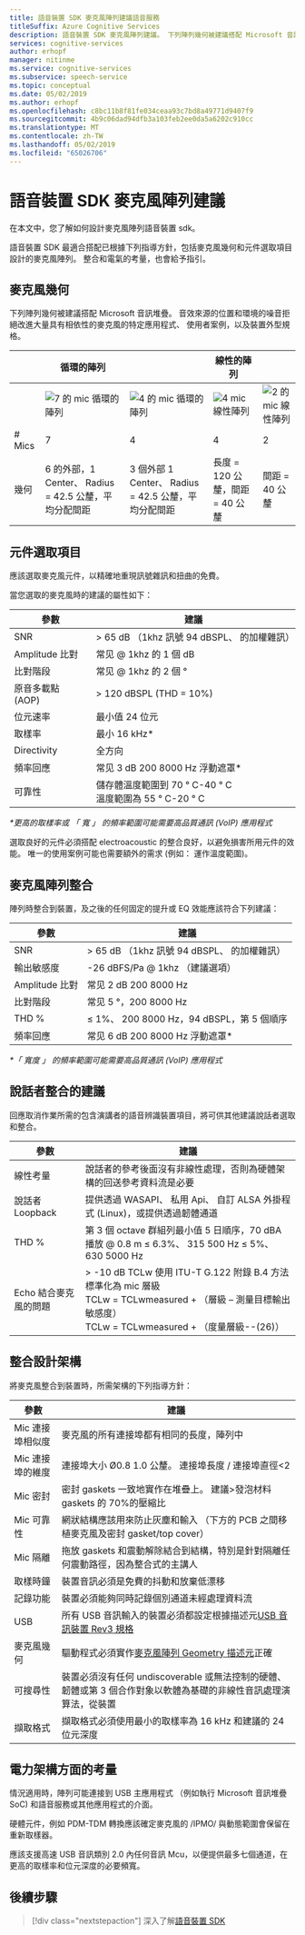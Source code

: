 ```yaml
---
title: 語音裝置 SDK 麥克風陣列建議語音服務
titleSuffix: Azure Cognitive Services
description: 語音裝置 SDK 麥克風陣列建議。 下列陣列幾何被建議搭配 Microsoft 音訊堆疊。 音效來源的位置和環境的噪音拒絕改進大量具有相依性的麥克風的特定應用程式、 使用者案例，以及裝置外型規格。
services: cognitive-services
author: erhopf
manager: nitinme
ms.service: cognitive-services
ms.subservice: speech-service
ms.topic: conceptual
ms.date: 05/02/2019
ms.author: erhopf
ms.openlocfilehash: c8bc11b8f81fe034ceaa93c7bd8a49771d9407f9
ms.sourcegitcommit: 4b9c06dad94dfb3a103feb2ee0da5a6202c910cc
ms.translationtype: MT
ms.contentlocale: zh-TW
ms.lasthandoff: 05/02/2019
ms.locfileid: "65026706"
---
```

# <a name="speech-devices-sdk-microphone-array-recommendations"></a>語音裝置 SDK 麥克風陣列建議

在本文中，您了解如何設計麥克風陣列語音裝置 sdk。

語音裝置 SDK 最適合搭配已根據下列指導方針，包括麥克風幾何和元件選取項目設計的麥克風陣列。 整合和電氣的考量，也會給予指引。

## <a name="microphone-geometry"></a>麥克風幾何

下列陣列幾何被建議搭配 Microsoft 音訊堆疊。 音效來源的位置和環境的噪音拒絕改進大量具有相依性的麥克風的特定應用程式、 使用者案例，以及裝置外型規格。

|          | 循環的陣列    |       |  線性的陣列              |                |
|----------|-------------------|-------------------|----------------|----------------|
|          |![7 的 mic 循環的陣列](media/speech-devices-sdk/7-mic-c.png)|![4 的 mic 循環的陣列](media/speech-devices-sdk/4-mic-c.png)|![4 mic 線性陣列](media/speech-devices-sdk/4-mic-l.png)|![2 的 mic 線性陣列](media/speech-devices-sdk/2-mic-l.png)|
| \# Mics  | 7                 | 4                 | 4              | 2              |
| 幾何 | 6 的外部，1 Center、 Radius = 42.5 公釐，平均分配間距| 3 個外部 1 Center、 Radius = 42.5 公釐，平均分配間距 | 長度 = 120 公釐，間距 = 40 公釐 | 間距 = 40 公釐 |

## <a name="component-selection"></a>元件選取項目

應該選取麥克風元件，以精確地重現訊號雜訊和扭曲的免費。

當您選取的麥克風時的建議的屬性如下：

| 參數                         | 建議                       |
|-----------------------------------|-----------------------------------|
| SNR                               | \> 65 dB （1khz 訊號 94 dBSPL、 的加權雜訊）   |
| Amplitude 比對                | 常见 @ 1khz 的 1 個 dB                     |
| 比對階段                    | 常见 @ 1khz 的 2 個 °                       |
| 原音多載點 (AOP)     | \> 120 dBSPL (THD = 10%)          |
| 位元速率                          | 最小值 24 位元                    |
| 取樣率                     | 最小 16 kHz\*                   |
| Directivity                       | 全方向                   |
| 頻率回應                | 常见 3 dB 200 8000 Hz 浮動遮罩\*|
| 可靠性                       | 儲存體溫度範圍到 70 ° C-40 ° C<br />溫度範圍為 55 ° C-20 ° C  |

*\*更高的取樣率或 「 寬 」 的頻率範圍可能需要高品質通訊 (VoIP) 應用程式*

選取良好的元件必須搭配 electroacoustic 的整合良好，以避免損害所用元件的效能。 唯一的使用案例可能也需要額外的需求 (例如： 運作溫度範圍)。

## <a name="microphone-array-integration"></a>麥克風陣列整合

陣列時整合到裝置，及之後的任何固定的提升或 EQ 效能應該符合下列建議：

|  參數        |    建議 |
|--------------------|----------------------------------------------------|
|  SNR                 | \> 65 dB （1khz 訊號 94 dBSPL、 的加權雜訊） |
|  輸出敏感度  | -26 dBFS/Pa @ 1khz （建議選項） |
|  Amplitude 比對  | 常见 2 dB 200 8000 Hz |
|  比對階段      | 常见 5 °，200 8000 Hz |
| THD %                 | ≤ 1%、 200 8000 Hz，94 dBSPL，第 5 個順序 |
|  頻率回應  | 常见 6 dB 200 8000 Hz 浮動遮罩\* |

*\*「 寬度 」 的頻率範圍可能需要高品質通訊 (VoIP) 應用程式*

## <a name="speaker-integration-recommendations"></a>說話者整合的建議

回應取消作業所需的包含演講者的語音辨識裝置項目，將可供其他建議說話者選取和整合。

| 參數                         | 建議                       |
|-----------------------------------|-----------------------------------|
| 線性考量          | 說話者的參考後面沒有非線性處理，否則為硬體架構的回送參考資料流是必要  |
| 說話者 Loopback                  | 提供透過 WASAPI、 私用 Api、 自訂 ALSA 外掛程式 (Linux)，或提供透過韌體通道      |
| THD %                              | 第 3 個 octave 群組列最小值 5 日順序，70 dBA 播放 @ 0.8 m ≤ 6.3%、 315 500 Hz ≤ 5%、 630 5000 Hz                 |
| Echo 結合麥克風的問題      | \> -10 dB TCLw 使用 ITU-T G.122 附錄 B.4 方法標準化為 mic 層級<br />TCLw = TCLwmeasured \+ （層級 – 測量目標輸出敏感度）<br />TCLw = TCLwmeasured \+ （度量層級--(26)） |

## <a name="integration-design-architecture"></a>整合設計架構

將麥克風整合到裝置時，所需架構的下列指導方針：

| 參數                         | 建議                    |
|-----------------------------------|-----------------------------------|
| Mic 連接埠相似度               | 麥克風的所有連接埠都有相同的長度，陣列中    |
| Mic 連接埠的維度               | 連接埠大小 Ø0.8 1.0 公釐。 連接埠長度 / 連接埠直徑\<2              |
| Mic 密封                       | 密封 gaskets 一致地實作在堆疊上。 建議\>發泡材料 gaskets 的 70%的壓縮比     |
| Mic 可靠性                   | 網狀結構應該用來防止灰塵和輸入 （下方的 PCB 之間移植麥克風及密封 gasket/top cover）  |
| Mic 隔離                     | 拖放 gaskets 和震動解除結合到結構，特別是針對隔離任何震動路徑，因為整合式的主講人      |
| 取樣時鐘                    | 裝置音訊必須是免費的抖動和放棄低漂移    |
| 記錄功能                 | 裝置必須能夠同時記錄個別通道未經處理資料流 |
| USB                               | 所有 USB 音訊輸入的裝置必須都設定根據描述元[USB 音訊裝置 Rev3 規格](https://www.usb.org/document-library/usb-audio-devices-rev-30-and-adopters-agreement) |
| 麥克風幾何               | 驅動程式必須實作[麥克風陣列 Geometry 描述元](https://docs.microsoft.com/windows-hardware/drivers/audio/ksproperty-audio-mic-array-geometry)正確  |
| 可搜尋性                   | 裝置必須沒有任何 undiscoverable 或無法控制的硬體、 韌體或第 3 個合作對象以軟體為基礎的非線性音訊處理演算法，從裝置|
| 擷取格式                    | 擷取格式必須使用最小的取樣率為 16 kHz 和建議的 24 位元深度      |

## <a name="electrical-architecture-considerations"></a>電力架構方面的考量

情況適用時，陣列可能連接到 USB 主應用程式 （例如執行 Microsoft 音訊堆疊 SoC) 和語音服務或其他應用程式的介面。

硬體元件，例如 PDM-TDM 轉換應該確定麥克風的 /IPMO/ 與動態範圍會保留在重新取樣器。

應該支援高速 USB 音訊類別 2.0 內任何音訊 Mcu，以便提供最多七個通道，在更高的取樣率和位元深度的必要頻寬。

## <a name="next-steps"></a>後續步驟

> [!div class="nextstepaction"]
> 深入了解[語音裝置 SDK](speech-devices-sdk.md)
